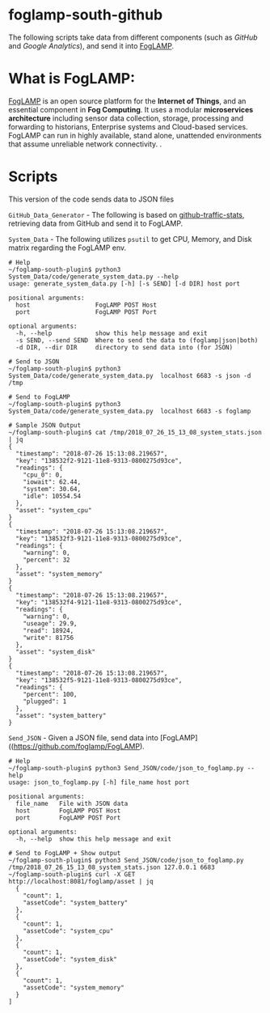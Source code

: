 # foglamp-south-github
The following scripts take data from different components (such as _GitHub_ and _Google Analytics_), and send it into [FogLAMP](https://github.com/foglamp/FogLAMP).  


# What is FogLAMP:
[FogLAMP](https://github.com/foglamp/FogLAMP) is an open source platform for the **Internet of Things**, and an essential component in **Fog Computing**. It uses a modular **microservices architecture** including sensor data collection, storage, processing and forwarding to historians, Enterprise systems and Cloud-based services. FogLAMP can run in highly available, stand alone, unattended environments that assume unreliable network connectivity.
.

# Scripts 
This version of the code sends data to JSON files 

`GitHub_Data_Generator` - The following is based on [github-traffic-stats](https://github.com/nchah/github-traffic-stats), retrieving data from GitHub and send it to FogLAMP. 

`System_Data` - The following utilizes `psutil` to get CPU, Memory, and Disk matrix regarding the FogLAMP env. 

```
# Help
~/foglamp-south-plugin$ python3 System_Data/code/generate_system_data.py --help
usage: generate_system_data.py [-h] [-s SEND] [-d DIR] host port

positional arguments:
  host                  FogLAMP POST Host
  port                  FogLAMP POST Port

optional arguments:
  -h, --help            show this help message and exit
  -s SEND, --send SEND  Where to send the data to (foglamp|json|both)
  -d DIR, --dir DIR     directory to send data into (for JSON)

# Send to JSON 
~/foglamp-south-plugin$ python3 System_Data/code/generate_system_data.py  localhost 6683 -s json -d /tmp

# Send to FogLAMP 
~/foglamp-south-plugin$ python3 System_Data/code/generate_system_data.py  localhost 6683 -s foglamp

# Sample JSON Output
~/foglamp-south-plugin$ cat /tmp/2018_07_26_15_13_08_system_stats.json | jq 
{
  "timestamp": "2018-07-26 15:13:08.219657",
  "key": "138532f2-9121-11e8-9313-0800275d93ce",
  "readings": {
    "cpu_0": 0,
    "iowait": 62.44,
    "system": 30.64,
    "idle": 10554.54
  },
  "asset": "system_cpu"
}
{
  "timestamp": "2018-07-26 15:13:08.219657",
  "key": "138532f3-9121-11e8-9313-0800275d93ce",
  "readings": {
    "warning": 0,
    "percent": 32
  },
  "asset": "system_memory"
}
{
  "timestamp": "2018-07-26 15:13:08.219657",
  "key": "138532f4-9121-11e8-9313-0800275d93ce",
  "readings": {
    "warning": 0,
    "useage": 29.9,
    "read": 18924,
    "write": 81756
  },
  "asset": "system_disk"
}
{
  "timestamp": "2018-07-26 15:13:08.219657",
  "key": "138532f5-9121-11e8-9313-0800275d93ce",
  "readings": {
    "percent": 100,
    "plugged": 1
  },
  "asset": "system_battery"
}
```

`Send_JSON` - Given a JSON file, send data into [FogLAMP]((https://github.com/foglamp/FogLAMP).
 
```
# Help
~/foglamp-south-plugin$ python3 Send_JSON/code/json_to_foglamp.py --help 
usage: json_to_foglamp.py [-h] file_name host port

positional arguments:
  file_name   File with JSON data
  host        FogLAMP POST Host
  port        FogLAMP POST Port

optional arguments:
  -h, --help  show this help message and exit 

# Send to FogLAMP + Show output 
~/foglamp-south-plugin$ python3 Send_JSON/code/json_to_foglamp.py /tmp/2018_07_26_15_13_08_system_stats.json 127.0.0.1 6683
~/foglamp-south-plugin$ curl -X GET http://localhost:8081/foglamp/asset | jq 
  {
    "count": 1,
    "assetCode": "system_battery"
  },
  {
    "count": 1,
    "assetCode": "system_cpu"
  },
  {
    "count": 1,
    "assetCode": "system_disk"
  },
  {
    "count": 1,
    "assetCode": "system_memory"
  }
]
```
